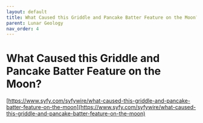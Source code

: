 ```yaml
---
layout: default
title: What Caused this Griddle and Pancake Batter Feature on the Moon?
parent: Lunar Geology
nav_order: 4
---
```



# What Caused this Griddle and Pancake Batter Feature on the Moon?

[https://www.syfy.com/syfywire/what-caused-this-griddle-and-pancake-batter-feature-on-the-moon](https://www.syfy.com/syfywire/what-caused-this-griddle-and-pancake-batter-feature-on-the-moon)

